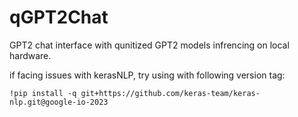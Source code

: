 # qGPT2Chat

GPT2 chat interface with qunitized GPT2 models infrencing on local hardware.

if facing issues with kerasNLP, try using with following version tag:
```
!pip install -q git+https://github.com/keras-team/keras-nlp.git@google-io-2023
```
